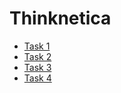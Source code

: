 # Thinknetica
- [Task 1](https://github.com/jezman/thinknetica/tree/lesson_1)
- [Task 2](https://github.com/jezman/thinknetica/tree/lesson_2)
- [Task 3](https://github.com/jezman/thinknetica/tree/lesson_3)
- [Task 4](https://github.com/jezman/thinknetica/tree/lesson_4)
